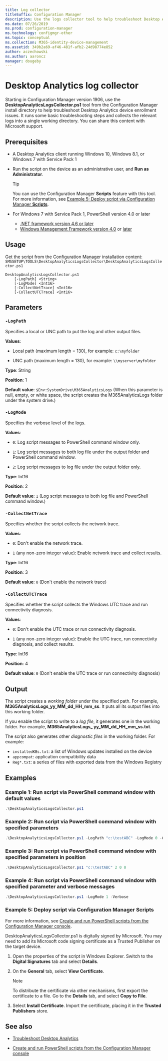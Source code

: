 ```yaml
---
title: Log collector
titleSuffix: Configuration Manager
description: Use the logs collector tool to help troubleshoot Desktop Analytics
ms.date: 07/26/2019
ms.prod: configuration-manager
ms.technology: configmgr-other
ms.topic: conceptual
ms.collection: M365-identity-device-management
ms.assetid: 349b2a69-af46-481f-afb2-24d98774e852
author: aczechowski
ms.author: aaroncz
manager: dougeby
---
```


# Desktop Analytics log collector

Starting in Configuration Manager version 1906, use the **DesktopAnalyticsLogsCollector.ps1** tool from the Configuration Manager install directory to help troubleshoot Desktop Analytics device enrollment issues. It runs some basic troubleshooting steps and collects the relevant logs into a single working directory. You can share this content with Microsoft support.


## Prerequisites

- A Desktop Analytics client running Windows 10, Windows 8.1, or Windows 7 with Service Pack 1

- Run the script on the device as an administrative user, and **Run as Administrator**.

    > [!Tip]
    > You can use the Configuration Manager **Scripts** feature with this tool. For more information, see [Example 5: Deploy script via Configuration Manager **Scripts**](#bkmk_ex5).

- For Windows 7 with Service Pack 1, PowerShell version 4.0 or later
    - [.NET framework version 4.6 or later](https://dotnet.microsoft.com/download/dotnet-framework)
    - [Windows Management Framework version 4.0](http://aka.ms/wmf4download) or [later](http://aka.ms/wmf5download)

## Usage

Get the script from the Configuration Manager installation content: `SMSSETUP\TOOLS\DesktopAnalyticsLogsCollector\DesktopAnalyticsLogsCollector.ps1`

``` Syntax
DesktopAnalyticsLogsCollector.ps1
    [-LogPath] <String>
    [-LogMode] <Int16>
    [-CollectNetTrace] <Int16>
    [-CollectUTCTrace] <Int16>
```

## Parameters

### `-LogPath`

Specifies a local or UNC path to put the log and other output files.

**Values**:

- Local path (maximum length = 130), for example: `c:\myfolder`

- UNC path (maximum length = 130), for example: `\\myserver\myfolder`

**Type**: String

**Position**: 1

**Default value**: `$Env:SystemDrive\M365AnalyticsLogs` (When this parameter is null, empty, or white space, the script creates the M365AnalyticsLogs folder under the system drive.)

### `-LogMode`

Specifies the verbose level of the logs.

**Values**:

- `0`: Log script messages to PowerShell command window only.

- `1`: Log script messages to both log file under the output folder and PowerShell command window.

- `2`: Log script messages to log file under the output folder only.

**Type**: Int16

**Position**: 2

**Default value**: `1` (Log script messages to both log file and PowerShell command window.)

### `-CollectNetTrace`

Specifies whether the script collects the network trace.

**Values**:

- `0`: Don't enable the network trace.

- `1` (any non-zero integer value): Enable network trace and collect results.

**Type**: Int16

**Position**: 3

**Default value**: `0` (Don't enable the network trace)

### `-CollectUTCTrace`

Specifies whether the script collects the Windows UTC trace and run connectivity diagnosis.

**Values**:

- `0`: Don't enable the UTC trace or run connectivity diagnosis.

- `1` (any non-zero integer value): Enable the UTC trace, run connectivity diagnosis, and collect results.

**Type**: Int16

**Position**: 4

**Default value**: `0` (Don't enable the UTC trace or run connectivity diagnosis)


## Output

The script creates a *working folder* under the specified path. For example, **M365AnalyticsLogs_yy_MM_dd_HH_mm_ss**. It puts all its output files into this working folder.

If you enable the script to write to a *log file*, it generates one in the working folder. For example, **M365AnalyticsLogs_ yy_MM_dd_HH_mm_ss.txt**.

The script also generates other *diagnostic files* in the working folder. For example:

- `installedKBs.txt`: a list of Windows updates installed on the device
- `appcompat`: application compatibility data
- `Reg*.txt`: a series of files with exported data from the Windows Registry


## Examples

### <a name="bkmk_ex1"></a> Example 1: Run script via PowerShell command window with default values

```PowerShell
.\DesktopAnalyticsLogsCollector.ps1
```

### <a name="bkmk_ex2"></a> Example 2: Run script via PowerShell command window with specified parameters

```PowerShell
.\DesktopAnalyticsLogsCollector.ps1 -LogPath "c:\testABC" -LogMode 0 -CollectNetTrace 0 -CollectUTCTrace 0
```

### <a name="bkmk_ex3"></a> Example 3: Run script via PowerShell command window with specified parameters in position

```PowerShell
.\DesktopAnalyticsLogsCollector.ps1 "c:\testABC" 2 0 0
```

### <a name="bkmk_ex4"></a> Example 4: Run script via PowerShell command window with specified parameter and verbose messages

```PowerShell
.\DesktopAnalyticsLogsCollector.ps1 -LogMode 1 -Verbose
```

### <a name="bkmk_ex5"></a> Example 5: Deploy script via Configuration Manager **Scripts**

For more information, see [Create and run PowerShell scripts from the Configuration Manager console](/sccm/apps/deploy-use/create-deploy-scripts).

DesktopAnalyticsLogsCollector.ps1 is digitally signed by Microsoft. You may need to add its Microsoft code signing certificate as a Trusted Publisher on the target device.

1. Open the properties of the script in Windows Explorer. Switch to the **Digital Signatures** tab and select **Details**.

1. On the **General** tab, select **View Certificate**.

    > [!Note]
    > To distribute the certificate via other mechanisms, first export the certificate to a file. Go to the **Details** tab, and select **Copy to File**.

1. Select **Install Certificate**. Import the certificate, placing it in the **Trusted Publishers** store.


## See also

- [Troubleshoot Desktop Analytics](/sccm/desktop-analytics/troubleshooting)

- [Create and run PowerShell scripts from the Configuration Manager console](/sccm/apps/deploy-use/create-deploy-scripts)
